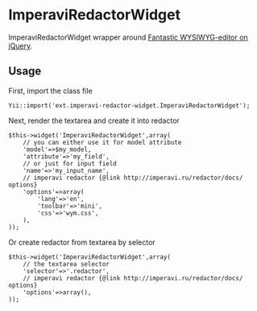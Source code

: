 ImperaviRedactorWidget
=======================

ImperaviRedactorWidget wrapper around [Fantastic WYSIWYG-editor on jQuery](http://redactorjs.com).

Usage
------------

First, import the class file
~~~
Yii::import('ext.imperavi-redactor-widget.ImperaviRedactorWidget');
~~~

Next, render the textarea and create it into redactor
~~~
$this->widget('ImperaviRedactorWidget',array(
	// you can either use it for model attribute
	'model'=>$my_model,
	'attribute'=>'my_field',
	// or just for input field
	'name'=>'my_input_name',
	// imperavi redactor {@link http://imperavi.ru/redactor/docs/ options}
	'options'=>array(
		'lang'=>'en',
		'toolbar'=>'mini',
		'css'=>'wym.css',
	),
));
~~~

Or create redactor from textarea by selector
~~~
$this->widget('ImperaviRedactorWidget',array(
	// the textarea selector
	'selector'=>'.redactor',
	// imperavi redactor {@link http://imperavi.ru/redactor/docs/ options}
	'options'=>array(),
));
~~~
